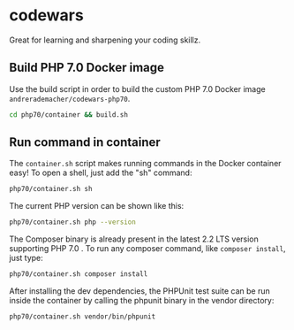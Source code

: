 # codewars
Great for learning and sharpening your coding skillz.

## Build PHP 7.0 Docker image
Use the build script in order to build the custom PHP 7.0 Docker image
`andrerademacher/codewars-php70`. 

```bash
cd php70/container && build.sh
```

## Run command in container
The `container.sh` script makes running commands in the Docker container easy!
To open a shell, just add the "sh" command:
```bash
php70/container.sh sh
```

The current PHP version can be shown like this:
```bash
php70/container.sh php --version
```

The Composer binary is already present in the latest 2.2 LTS version supporting PHP 7.0 .
To run any composer command, like `composer install`, just type:
```bash
php70/container.sh composer install
```

After installing the dev dependencies, the PHPUnit test suite can be run 
inside the container by calling the phpunit binary in the vendor directory:
```bash
php70/container.sh vendor/bin/phpunit
```

